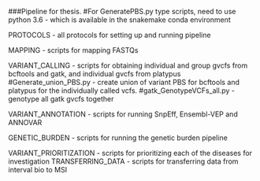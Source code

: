 ###Pipeline for thesis.
#For GeneratePBS.py type scripts, need to use python 3.6 - which is available in the snakemake conda environment

PROTOCOLS - all protocols for setting up and running pipeline

MAPPING - scripts for mapping FASTQs

VARIANT_CALLING - scripts for obtaining individual and group gvcfs from bcftools and gatk, and individual gvcfs from platypus
#Generate_union_PBS.py - create union of variant PBS for bcftools and platypus for the individually called vcfs.
#gatk_GenotypeVCFs_all.py - genotype all gatk gvcfs together

VARIANT_ANNOTATION - scripts for running SnpEff, Ensembl-VEP and ANNOVAR

GENETIC_BURDEN - scripts for running the genetic burden pipeline

VARIANT_PRIORITIZATION - scripts for prioritizing each of the diseases for investigation
TRANSFERRING_DATA - scripts for transferring data from interval bio to MSI
